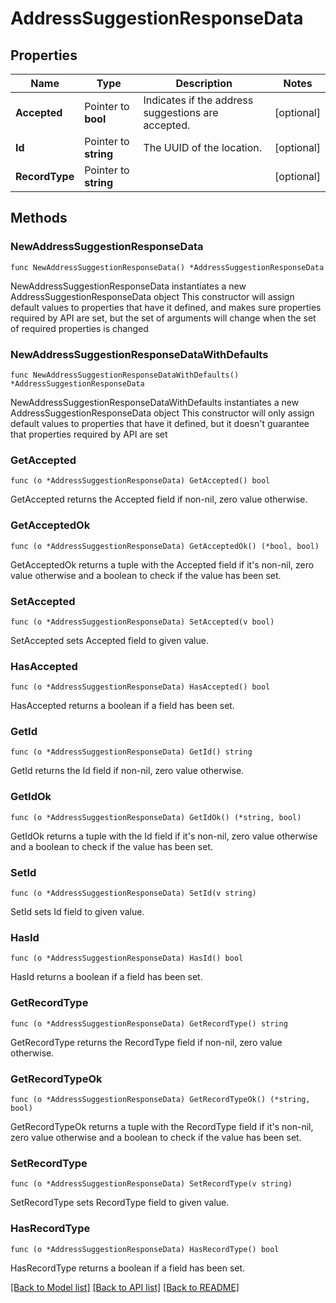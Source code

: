# AddressSuggestionResponseData

## Properties

Name | Type | Description | Notes
------------ | ------------- | ------------- | -------------
**Accepted** | Pointer to **bool** | Indicates if the address suggestions are accepted. | [optional] 
**Id** | Pointer to **string** | The UUID of the location. | [optional] 
**RecordType** | Pointer to **string** |  | [optional] 

## Methods

### NewAddressSuggestionResponseData

`func NewAddressSuggestionResponseData() *AddressSuggestionResponseData`

NewAddressSuggestionResponseData instantiates a new AddressSuggestionResponseData object
This constructor will assign default values to properties that have it defined,
and makes sure properties required by API are set, but the set of arguments
will change when the set of required properties is changed

### NewAddressSuggestionResponseDataWithDefaults

`func NewAddressSuggestionResponseDataWithDefaults() *AddressSuggestionResponseData`

NewAddressSuggestionResponseDataWithDefaults instantiates a new AddressSuggestionResponseData object
This constructor will only assign default values to properties that have it defined,
but it doesn't guarantee that properties required by API are set

### GetAccepted

`func (o *AddressSuggestionResponseData) GetAccepted() bool`

GetAccepted returns the Accepted field if non-nil, zero value otherwise.

### GetAcceptedOk

`func (o *AddressSuggestionResponseData) GetAcceptedOk() (*bool, bool)`

GetAcceptedOk returns a tuple with the Accepted field if it's non-nil, zero value otherwise
and a boolean to check if the value has been set.

### SetAccepted

`func (o *AddressSuggestionResponseData) SetAccepted(v bool)`

SetAccepted sets Accepted field to given value.

### HasAccepted

`func (o *AddressSuggestionResponseData) HasAccepted() bool`

HasAccepted returns a boolean if a field has been set.

### GetId

`func (o *AddressSuggestionResponseData) GetId() string`

GetId returns the Id field if non-nil, zero value otherwise.

### GetIdOk

`func (o *AddressSuggestionResponseData) GetIdOk() (*string, bool)`

GetIdOk returns a tuple with the Id field if it's non-nil, zero value otherwise
and a boolean to check if the value has been set.

### SetId

`func (o *AddressSuggestionResponseData) SetId(v string)`

SetId sets Id field to given value.

### HasId

`func (o *AddressSuggestionResponseData) HasId() bool`

HasId returns a boolean if a field has been set.

### GetRecordType

`func (o *AddressSuggestionResponseData) GetRecordType() string`

GetRecordType returns the RecordType field if non-nil, zero value otherwise.

### GetRecordTypeOk

`func (o *AddressSuggestionResponseData) GetRecordTypeOk() (*string, bool)`

GetRecordTypeOk returns a tuple with the RecordType field if it's non-nil, zero value otherwise
and a boolean to check if the value has been set.

### SetRecordType

`func (o *AddressSuggestionResponseData) SetRecordType(v string)`

SetRecordType sets RecordType field to given value.

### HasRecordType

`func (o *AddressSuggestionResponseData) HasRecordType() bool`

HasRecordType returns a boolean if a field has been set.


[[Back to Model list]](../README.md#documentation-for-models) [[Back to API list]](../README.md#documentation-for-api-endpoints) [[Back to README]](../README.md)



